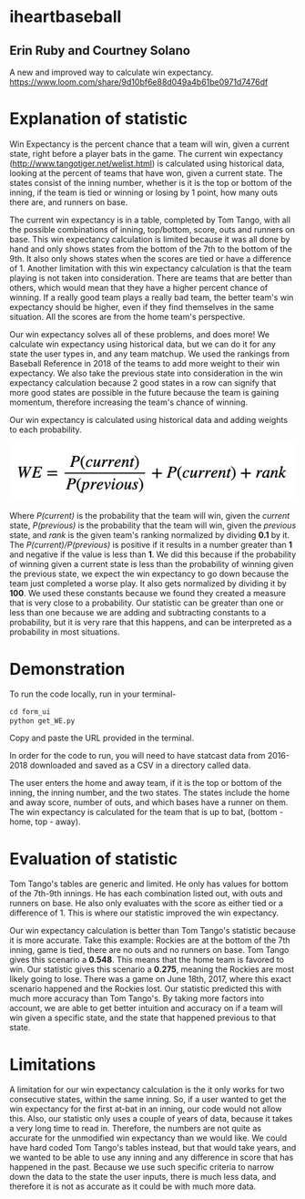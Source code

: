 # iheartbaseball #
## Erin Ruby and Courtney Solano ##
A new and improved way to calculate win expectancy.  
https://www.loom.com/share/9d10bf6e88d049a4b61be0971d7476df
# Explanation of statistic #
Win Expectancy is the percent chance that a team will win, given a current state, right before a player bats in the game. The current win expectancy (http://www.tangotiger.net/welist.html) is calculated using historical data, looking at the percent of teams that have won, given a current state. The states consist of the inning number, whether is it is the top or bottom of the inning, if the team is tied or winning or losing by 1 point, how many outs there are, and runners on base. 

The current win expectancy is in a table, completed by Tom Tango, with all the possible combinations of inning, top/bottom, score, outs and runners on base. This win expectancy calculation is limited because it was all done by hand and only shows states from the bottom of the 7th to the bottom of the 9th. It also only shows states when the scores are tied or have a difference of 1. Another limitation with this win expectancy calculation is that the team playing is not taken into consideration. There are teams that are better than others, which would mean that they have a higher percent chance of winning. If a really good team plays a really bad team, the better team's win expectancy should be higher, even if they find themselves in the same situation. All the scores are from the home team's perspective. 

Our win expectancy solves all of these problems, and does more! We calculate win expectancy using historical data, but we can do it for any state the user types in, and any team matchup. We used the rankings from Baseball Reference in 2018 of the teams to add more weight to their win expectancy. We also take the previous state into consideration in the win expectancy calculation because 2 good states in a row can signify that more good states are possible in the future because the team is gaining momentum, therefore increasing the team's chance of winning.

Our win expectancy is calculated using historical data and adding weights to each probability. 

![Alt text](eq.png?raw=true "Title")

Where *P(current)* is the probability that the team will win, given the *current* state, *P(previous)* is the probability that the team will win, given the *previous* state, and *rank* is the given team's ranking normalized by dividing **0.1** by it. The *P(current)/P(previous)* is positive if it results in a number greater than **1** and negative if the value is less than **1**. We did this because if the probability of winning given a current state is less than the probability of winning given the previous state, we expect the win expectancy to go down because the team just completed a worse play. It also gets normalized by dividing it by **100**. We used these constants because we found they created a measure that is very close to a probability. Our statistic can be greater than one or less than one because we are adding and subtracting constants to a probability, but it is very rare that this happens, and can be interpreted as a probability in most situations.

# Demonstration #
To run the code locally, run in your terminal-
```
cd form_ui
python get_WE.py
```
Copy and paste the URL provided in the terminal. 

In order for the code to run, you will need to have statcast data from 2016-2018 downloaded and saved as a CSV in a directory called data. 

The user enters the home and away team, if it is the top or bottom of the inning, the inning number, and the two states. The states include the home and away score, number of outs, and which bases have a runner on them. The win expectancy is calculated for the team that is up to bat, (bottom - home, top - away). 

# Evaluation of statistic #

Tom Tango's tables are generic and limited. He only has values for bottom of the 7th-9th innings. He has each combination listed out, with outs and runners on base. He also only evaluates with the score as either tied or a difference of 1. This is where our statistic improved the win expectancy.  

Our win expectancy calculation is better than Tom Tango's statistic because it is more accurate. Take this example: Rockies are at the bottom of the 7th inning, game is tied, there are no outs and no runners on base. Tom Tango gives this scenario a **0.548**. This means that the home team is favored to win. Our statistic gives this scenario a **0.275**, meaning the Rockies are most likely going to lose. There was a game on June 18th, 2017, where this exact scenario happened and the Rockies lost. Our statistic predicted this with much more accuracy than Tom Tango's. By taking more factors into account, we are able to get better intuition and accuracy on if a team will win given a specific state, and the state that happened previous to that state.

# Limitations #

A limitation for our win expectancy calculation is the it only works for two consecutive states, within the same inning. So, if a user wanted to get the win expectancy for the first at-bat in an inning, our code would not allow this. Also, our statistic only uses a couple of years of data, because it takes a very long time to read in. Therefore, the numbers are not quite as accurate for the unmodified win expectancy than we would like. We could have hard coded Tom Tango's tables instead, but that would take years, and we wanted to be able to use any inning and any difference in score that has happened in the past. Because we use such specific criteria to narrow down the data to the state the user inputs, there is much less data, and therefore it is not as accurate as it could be with much more data.

